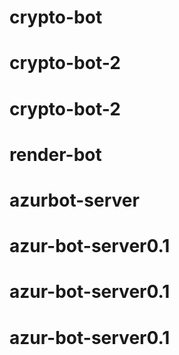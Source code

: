 # crypto-bot
# crypto-bot-2
# crypto-bot-2
# render-bot
# azurbot-server
# azur-bot-server0.1
# azur-bot-server0.1
# azur-bot-server0.1
